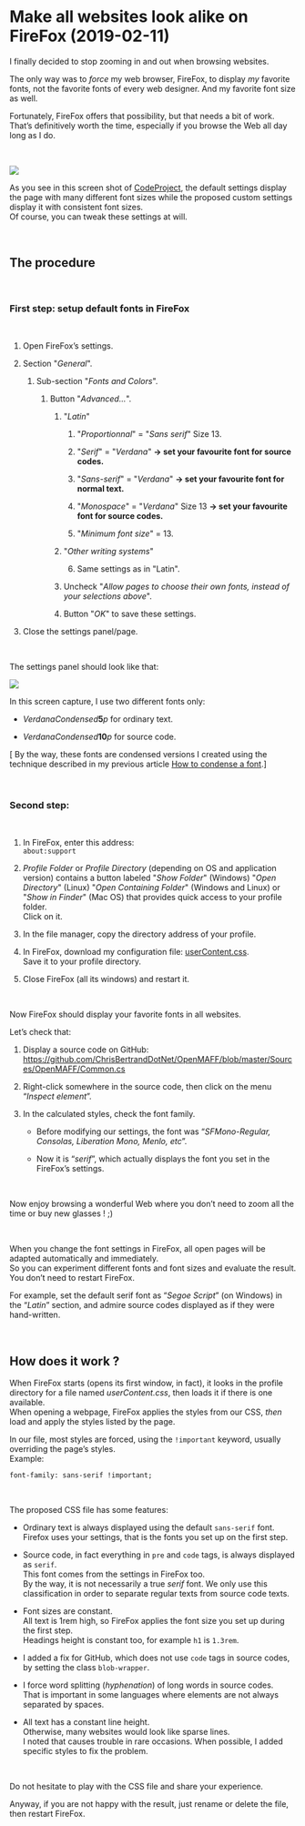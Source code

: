 Make all websites look alike on FireFox (2019-02-11)
====================================================

I finally decided to stop zooming in and out when browsing websites.

The only way was to *force* my web browser, FireFox, to display *my* favorite
fonts, not the favorite fonts of every web designer. And my favorite font size
as well.

Fortunately, FireFox offers that possibility, but that needs a bit of work.  
That’s definitively worth the time, especially if you browse the Web all day
long as I do.

 

![](firefox-default-and-custom-fonts-animation.gif)

As you see in this screen shot of
[CodeProject](https://www.codeproject.com/Articles/620154/UniversalSerializer),
the default settings display the page with many different font sizes while the
proposed custom settings display it with consistent font sizes.  
Of course, you can tweak these settings at will.

 

The procedure
-------------

 

### First step: setup default fonts in FireFox

 

1.  Open FireFox’s settings.

2.  Section "*General*".

    1.  Sub-section "*Fonts and Colors*".

        1.  Button "*Advanced...*".

            1.  "*Latin*"

                1.  "*Proportionnal*" = "*Sans serif*" Size 13.

                2.  "*Serif*" = "*Verdana*" **→ set your favourite font for
                    source codes.**

                3.  "*Sans-serif*" = "*Verdana*" **→ set your favourite font for
                    normal text.**

                4.  "*Monospace*" = "*Verdana*" Size 13 **→ set your favourite
                    font for source codes.**

                5.  "*Minimum font size*" = 13.

            2.  "*Other writing systems*"

                6.  Same settings as in "Latin".

            3.  Uncheck "*Allow pages to choose their own fonts, instead of your
                selections above*".

            4.  Button "*OK*" to save these settings.

3.  Close the settings panel/page.

 

The settings panel should look like that:

![](firefox-fonts-settings.png)

In this screen capture, I use two different fonts only:

-   *VerdanaCondensed***5***p* for ordinary text.

-   *VerdanaCondensed***10***p* for source code.

[ By the way, these fonts are condensed versions I created using the technique
described in my previous article [How to condense a
font](https://github.com/ChrisBertrandDotNet/Blog/blob/master/General/How%20to%20condense%20a%20font%20(2019-01-28).md).]

 

### Second step:

 

1.  In FireFox, enter this address:  
    `about:support`

2.  *Profile Folder* or *Profile Directory* (depending on OS and application
    version) contains a button labeled "*Show Folder*" (Windows) "*Open
    Directory*" (Linux) "*Open Containing Folder*" (Windows and Linux) or "*Show
    in Finder*" (Mac OS) that provides quick access to your profile folder.  
    Click on it.

3.  In the file manager, copy the directory address of your profile.

4.  In FireFox, download my configuration file:
    [userContent.css](https://raw.githubusercontent.com/ChrisBertrandDotNet/Blog/master/Web/userContent.css).  
    Save it to your profile directory.

5.  Close FireFox (all its windows) and restart it.

 

Now FireFox should display your favorite fonts in all websites.

Let’s check that:

1.  Display a source code on GitHub:  
    <https://github.com/ChrisBertrandDotNet/OpenMAFF/blob/master/Sources/OpenMAFF/Common.cs>

2.  Right-click somewhere in the source code, then click on the menu “*Inspect
    element*”.

3.  In the calculated styles, check the font family.

    -   Before modifying our settings, the font was “*SFMono-Regular, Consolas,
        Liberation Mono, Menlo, etc*”.

    -   Now it is “*serif*”, which actually displays the font you set in the
        FireFox’s settings.

 

Now enjoy browsing a wonderful Web where you don’t need to zoom all the time or
buy new glasses ! ;)

 

When you change the font settings in FireFox, all open pages will be adapted
automatically and immediately.  
So you can experiment different fonts and font sizes and evaluate the result.
You don’t need to restart FireFox.

For example, set the default serif font as “*Segoe Script*” (on Windows) in the
“*Latin*” section, and admire source codes displayed as if they were
hand-written.

 

How does it work ?
------------------

When FireFox starts (opens its first window, in fact), it looks in the profile
directory for a file named *userContent.css*, then loads it if there is one
available.  
When opening a webpage, FireFox applies the styles from our CSS, *then* load and
apply the styles listed by the page.

In our file, most styles are forced, using the `!important` keyword, usually
overriding the page’s styles.  
Example:

~~~~~~~~~~~~~~~~~~~~~~~~~~~~~~~~~~~~~~~~~~~~~~~~~~~~~~~~~~~~~~~~~~~~~~~~~~~~~~~~
font-family: sans-serif !important;
~~~~~~~~~~~~~~~~~~~~~~~~~~~~~~~~~~~~~~~~~~~~~~~~~~~~~~~~~~~~~~~~~~~~~~~~~~~~~~~~

 

The proposed CSS file has some features:

-   Ordinary text is always displayed using the default `sans-serif` font.  
    Firefox uses your settings, that is the fonts you set up on the first step.

-   Source code, in fact everything in `pre` and `code` tags, is always
    displayed as `serif`.  
    This font comes from the settings in FireFox too.  
    By the way, it is not necessarily a true *serif* font. We only use this
    classification in order to separate regular texts from source code texts.

-   Font sizes are constant.  
    All text is 1rem high, so FireFox applies the font size you set up during
    the first step.  
    Headings height is constant too, for example `h1` is `1.3rem`.

-   I added a fix for GitHub, which does not use `code` tags in source codes, by
    setting the class `blob-wrapper`.

-   I force word splitting (*hyphenation*) of long words in source codes.  
    That is important in some languages where elements are not always separated
    by spaces.

-   All text has a constant line height.  
    Otherwise, many websites would look like sparse lines.  
    I noted that causes trouble in rare occasions. When possible, I added
    specific styles to fix the problem.

 

Do not hesitate to play with the CSS file and share your experience.

Anyway, if you are not happy with the result, just rename or delete the file,
then restart FireFox.
